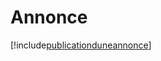# Annonce

[!include[publicationduneannonce](annonce.publicationduneannonce.autogen.md)]




















































